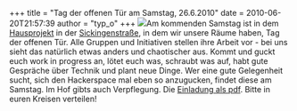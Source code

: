 +++
title = "Tag der offenen Tür am Samstag, 26.6.2010"
date = 2010-06-20T21:57:39
author = "typ_o"
+++
[![](https://flipdot.org/blog/uploads/opendoor1.serendipityThumb.jpg)](http://flipdot.org/blog/uploads/opendoor1.pdf)Am
kommenden Samstag ist in dem [Hausprojekt](http://haus-chasalla.de/) in
der
[Sickingenstraße](http://maps.google.com/maps?f=q&source=s_q&hl=de&geocode=&q=sickingenstrasse+10,+kassel&sll=51.320193,9.495353&sspn=0.001224,0.005493&g=51.320238,9.495471&ie=UTF8&hq=&hnear=Sickingenstra%C3%9Fe+10,+Kassel+34117+Kassel,+Hessen,+Deutschland&ll=51.320465,9.495202&spn=0.001224,0.005493&z=18),
in dem wir unsere Räume haben, Tag der offenen Tür. Alle Gruppen und
Initiativen stellen ihre Arbeit vor - bei uns sieht das natürlich etwas
anders und chaotischer aus. Kommt und guckt euch work in progress an,
lötet euch was, schraubt was auf, habt gute Gespräche über Technik und
plant neue Dinge. Wer eine gute Gelegenheit sucht, sich den Hackerspace
mal eben so anzugucken, findet diese am Samstag. Im Hof gibts auch
Verpflegung. Die [Einladung als
pdf](http://flipdot.org/blog/uploads/opendoor1.pdf). Bitte in euren
Kreisen verteilen\!
